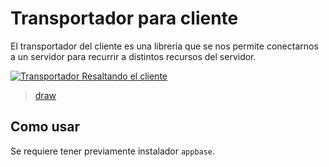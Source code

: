 # Transportador para cliente
El transportador del cliente es una librería que se nos permite conectarnos a un servidor para recurrir a distintos recursos del servidor.

[![Transportador Resaltando el cliente][draw (png) transport client]][draw transport client]
> [draw][draw transport client]

## Como usar
Se requiere tener previamente instalador `appbase`.


[draw (png) transport client]: ../assets/Diagrama%20Transportadores%20Cliente.png
[draw transport client]: https://googledrive.com/host/0B7UPJuUjo-_WbkszaW9Xcll6M2s
